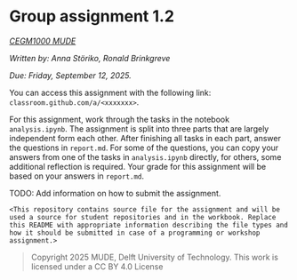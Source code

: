 # Group assignment 1.2

*[CEGM1000 MUDE](http://mude.citg.tudelft.nl/)*

*Written by: Anna Störiko, Ronald Brinkgreve*

*Due: Friday, September 12, 2025.*

You can access this assignment with the following link: `classroom.github.com/a/<xxxxxxx>`.

For this assignment, work through the tasks in the notebook `analysis.ipynb`. The assignment is split into three parts that are largely independent form each other.
After finishing all tasks in each part, answer the questions in `report.md`. For some of the questions, you can copy your answers from one of the tasks in `analysis.ipynb` directly, for others, some additional reflection is required.
Your grade for this assignment will be based on your answers in `report.md`.

TODO: Add information on how to submit the assignment.

`<This repository contains source file for the assignment and will be used a source for student repositories and in the workbook. Replace this README with appropriate information describing the file types and how it should be submitted in case of a programming or workshop assignment.>`

> Copyright 2025 MUDE, Delft University of Technology. This work is licensed under a CC BY 4.0 License
